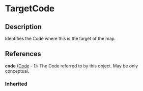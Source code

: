 
# TargetCode





## Description

Identifies the Code where this is the target of the map.




## References

**code** ([Code](../Codelist/Code.md) - 1): The Code referred to by this object. May be only conceptual.

### Inherited




